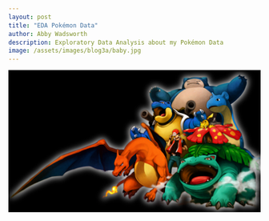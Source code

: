 ```yaml
---
layout: post
title: "EDA Pokémon Data"
author: Abby Wadsworth
description: Exploratory Data Analysis about my Pokémon Data
image: /assets/images/blog3a/baby.jpg
---
```




![Figure](https://raw.githubusercontent.com/abbywadsworth/my386blog/main/assets/images/blog3a/adult.png)